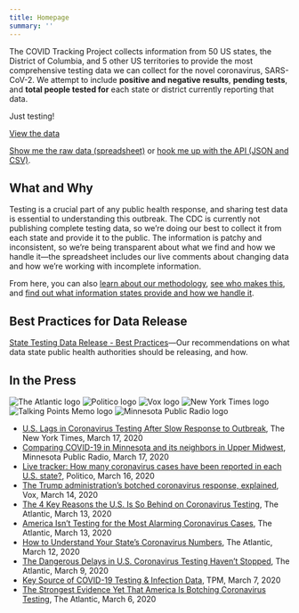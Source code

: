 ```yaml
---
title: Homepage
summary: ''
---
```


The COVID Tracking Project collects information from 50 US states, the District of Columbia, and 5 other US territories to provide the most comprehensive testing data we can collect for the novel coronavirus, SARS-CoV-2. We attempt to include **positive and negative results**, **pending tests**, and **total people tested for** each state or district currently reporting that data.

Just testing!

<a class="btn" href="/data">View the data</a>

[Show me the raw data (spreadsheet)](https://docs.google.com/spreadsheets/u/2/d/e/2PACX-1vRwAqp96T9sYYq2-i7Tj0pvTf6XVHjDSMIKBdZHXiCGGdNC0ypEU9NbngS8mxea55JuCFuua1MUeOj5/pubhtml) or [hook me up with the API (JSON and CSV)](/api/).

## What and Why

Testing is a crucial part of any public health response, and sharing test data is essential to understanding this outbreak. The CDC is currently not publishing complete testing data, so we’re doing our best to collect it from each state and provide it to the public. The information is patchy and inconsistent, so we’re being transparent about what we find and how we handle it—the spreadsheet includes our live comments about changing data and how we’re working with incomplete information.

From here, you can also [learn about our methodology](/about-tracker/), [see who makes this](/about-team/), and [find out what information states provide and how we handle it](/notes/).

## Best Practices for Data Release

[State Testing Data Release - Best Practices](https://docs.google.com/document/d/1OyN6_1UeDePwPwKi6UKZB8GwNC7-kSf1-BO2af8kqVA/edit)—Our recommendations on what data state public health authorities should be releasing, and how.

## In the Press

<div class="press-logos-container">

![The Atlantic logo](/_assets/img/press-logos/the-atlantic.png)
![Politico logo](/_assets/img/press-logos/politico.jpg)
![Vox logo](/_assets/img/press-logos/vox.png)
![New York Times logo](/_assets/img/press-logos/nyt.png)
![Talking Points Memo logo](/_assets/img/press-logos/tpm.png)
![Minnesota Public Radio logo](/_assets/img/press-logos/mpr.jpg)

</div>

- [U.S. Lags in Coronavirus Testing After Slow Response to Outbreak](https://www.nytimes.com/interactive/2020/03/17/us/coronavirus-testing-data.html), The New York Times, March 17, 2020
- [Comparing COVID-19 in Minnesota and its neighbors in Upper Midwest](https://www.mprnews.org/story/2020/03/17/comparing-covid19-in-minnesota-and-its-neighbors-in-upper-midwest), Minnesota Public Radio, March 17, 2020
- [Live tracker: How many coronavirus cases have been reported in each U.S. state?](https://www.politico.com/interactives/2020/coronavirus-testing-by-state-chart-of-new-cases/), Politico, March 16, 2020
- [The Trump administration’s botched coronavirus response, explained](https://www.vox.com/policy-and-politics/2020/3/14/21177509/coronavirus-trump-covid-19-pandemic-response), Vox, March 14, 2020
- [The 4 Key Reasons the U.S. Is So Behind on Coronavirus Testing](https://www.theatlantic.com/health/archive/2020/03/why-coronavirus-testing-us-so-delayed/607954/), The Atlantic, March 13, 2020
- [America Isn’t Testing for the Most Alarming Coronavirus Cases](https://www.theatlantic.com/science/archive/2020/03/who-gets-tested-coronavirus/607999/), The Atlantic, March 13, 2020
- [How to Understand Your State’s Coronavirus Numbers](https://www.theatlantic.com/technology/archive/2020/03/how-understand-your-states-coronavirus-numbers/607921/), The Atlantic, March 12, 2020
- [The Dangerous Delays in U.S. Coronavirus Testing Haven’t Stopped](https://www.theatlantic.com/health/archive/2020/03/coronavirus-testing-numbers/607714/), The Atlantic, March 9, 2020
- [Key Source of COVID-19 Testing & Infection Data](https://talkingpointsmemo.com/edblog/key-source-of-covid-19-testing-infection-data), TPM, March 7, 2020
- [The Strongest Evidence Yet That America Is Botching Coronavirus Testing](https://www.theatlantic.com/health/archive/2020/03/how-many-americans-have-been-tested-coronavirus/607597/), The Atlantic, March 6, 2020
